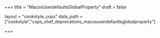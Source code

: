 +++
title = "MacosUserdefaultsGlobalProperty"
draft = false

layout = "cookstyle_cops"
data_path = ["cookstyle","cops_chef_deprecations_macosuserdefaultsglobalproperty"]

+++

<!-- The content of this page is automatically generated from the
cops_chef_deprecations_macosuserdefaultsglobalproperty.yml file in github.com/chef/cookstyle/blob/main/docs-chef-io/data/cookstyle/. -->
